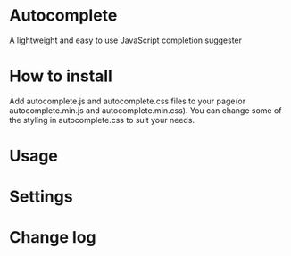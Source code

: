 # Autocomplete
A lightweight and easy to use JavaScript completion suggester

# How to install
Add autocomplete.js and autocomplete.css files to your page(or autocomplete.min.js and autocomplete.min.css). You can change some of the styling in autocomplete.css to suit your needs.
# Usage

# Settings

# Change log

